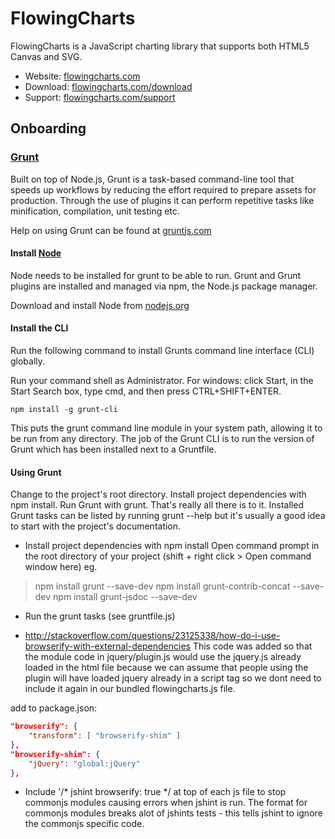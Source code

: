 # FlowingCharts

FlowingCharts is a JavaScript charting library that supports both HTML5 Canvas and SVG.

* Website: [flowingcharts.com](http://www.flowingcharts.com/)
* Download: [flowingcharts.com/download](http://www.flowingcharts.com/download)
* Support: [flowingcharts.com/support](http://www.flowingcharts.com/support)

## Onboarding

### [Grunt](http://gruntjs.com)

Built on top of Node.js, Grunt is a task-based command-line tool that speeds up workflows by reducing the effort required to prepare assets for production. Through the use of plugins it can perform repetitive tasks like minification, compilation, unit testing etc.

Help on using Grunt can be found at [gruntjs.com](http://gruntjs.com/getting-started)

#### Install [Node](https://nodejs.org)

Node needs to be installed for grunt to be able to run. Grunt and Grunt plugins are installed and managed via npm, the Node.js package manager. 

Download and install Node from [nodejs.org](https://nodejs.org/en/)

#### Install the CLI

Run the following command to install Grunts command line interface (CLI) globally.

Run your command shell as Administrator.
For windows: click Start, in the Start Search box, type cmd, and then press CTRL+SHIFT+ENTER.

```
npm install -g grunt-cli
```

This puts the grunt command line module in your system path, allowing it to be run from any directory.
The job of the Grunt CLI is to run the version of Grunt which has been installed next to a Gruntfile. 

#### Using Grunt


Change to the project's root directory.
Install project dependencies with npm install.
Run Grunt with grunt.
That's really all there is to it. Installed Grunt tasks can be listed by running grunt --help but it's usually a good idea to start with the project's documentation.





* Install project dependencies with npm install
Open command prompt in the root directory of your project (shift + right click > Open command window here)
eg.
> npm install grunt --save-dev
> npm install grunt-contrib-concat --save-dev
> npm install grunt-jsdoc --save-dev

* Run the grunt tasks (see gruntfile.js)

* http://stackoverflow.com/questions/23125338/how-do-i-use-browserify-with-external-dependencies
This code was added so that the module code in jquery/plugin.js would use the jquery.js already loaded in the html file 
because we can assume that people using the plugin will have loaded jquery already in a script tag so we dont
need to include it again in our bundled flowingcharts.js file.

add to package.json:

```json
"browserify": {
    "transform": [ "browserify-shim" ]
},
"browserify-shim": {
    "jQuery": "global:jQuery"
},
```

* Include '/* jshint browserify: true */ at top of each js file to stop commonjs modules causing errors when jshint is run.
The format for commonjs modules breaks alot of jshints tests - this tells jshint to ignore the commonjs specific code.
